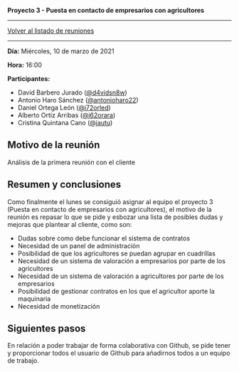 __Proyecto 3 - Puesta en contacto de empresarios con agricultores__

---

[Volver al listado de reuniones](meeting.md)

---

**Día:** Miércoles, 10 de marzo de 2021

**Hora:** 16:00

**Participantes:**

* David Barbero Jurado ([@d4vidsn8w](https://github.com/d4vidsn8w))
* Antonio Haro Sánchez ([@antonioharo22](https://github.com/antonioharo22))
* Daniel Ortega León ([@i72orled](https://github.com/i72orled))
* Alberto Ortiz Arribas ([@i62orara](https://github.com/i62orara))
* Cristina Quintana Cano ([@jautu](https://github.com/jautu))

## Motivo de la reunión

Análisis de la primera reunión con el cliente

## Resumen y conclusiones

Como finalmente el lunes se consiguió asignar al equipo el proyecto 3 (Puesta en contacto de empresarios con agricultores), el motivo de la reunión es repasar lo que se pide y esbozar una lista de posibles dudas y mejoras que plantear al cliente, como son:
* Dudas sobre como debe funcionar el sistema de contratos
* Necesidad de un panel de administración
* Posibilidad de que los agricultores se puedan agrupar en cuadrillas
* Necesidad de un sistema de valoración a empresarios por parte de los agricultores
* Necesidad de un sistema de valoración a agricultores por parte de los empresarios
* Posibilidad de gestionar contratos en los que el agricultor aporte la maquinaria
* Necesidad de monetización

## Siguientes pasos

En relación a poder trabajar de forma colaborativa con Github, se pide tener y proporcionar todos el usuario de Github para añadirnos todos a un equipo de trabajo.
